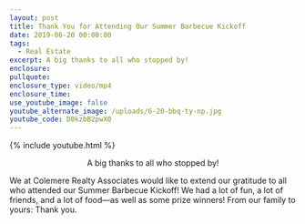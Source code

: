 ```yaml
---
layout: post
title: Thank You for Attending Our Summer Barbecue Kickoff
date: 2019-06-20 00:00:00
tags:
  - Real Estate
excerpt: A big thanks to all who stopped by!
enclosure:
pullquote:
enclosure_type: video/mp4
enclosure_time:
use_youtube_image: false
youtube_alternate_image: /uploads/6-20-bbq-ty-np.jpg
youtube_code: D0kzbB2pwX0
---
```


{% include youtube.html %}

<center>A big thanks to all who stopped by!</center>

We at Colemere Realty Associates would like to extend our gratitude to all who attended our Summer Barbecue Kickoff\! We had a lot of fun, a lot of friends, and a lot of food—as well as some prize winners\! From our family to yours: Thank you.